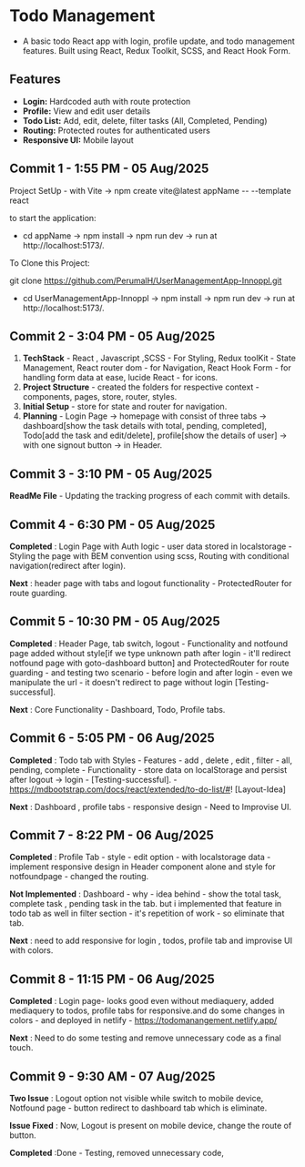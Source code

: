 # Todo Management

- A basic todo React app with login, profile update, and todo management features. Built using React, Redux Toolkit, SCSS, and React Hook Form.

## Features

- **Login:** Hardcoded auth with route protection
- **Profile:** View and edit user details
- **Todo List:** Add, edit, delete, filter tasks (All, Completed, Pending)
- **Routing:** Protected routes for authenticated users
- **Responsive UI:** Mobile layout

## Commit 1 - 1:55 PM - 05 Aug/2025

Project SetUp - with Vite -> npm create vite@latest appName -- --template react

to start the application:

- cd appName -> npm install -> npm run dev -> run at http://localhost:5173/.

To Clone this Project:

git clone https://github.com/PerumalH/UserManagementApp-Innoppl.git

- cd UserManagementApp-Innoppl -> npm install -> npm run dev -> run at http://localhost:5173/.

## Commit 2 - 3:04 PM - 05 Aug/2025

1. **TechStack** - React , Javascript ,SCSS - For Styling, Redux toolKit - State Management, React router dom - for Navigation, React Hook Form - for handling form data at ease, lucide React - for icons.
2. **Project Structure** - created the folders for respective context - components, pages, store, router, styles.
3. **Initial Setup** - store for state and router for navigation.
4. **Planning** - Login Page -> homepage with consist of three tabs -> dashboard[show the task details with total, pending, completed], Todo[add the task and edit/delete], profile[show the details of user] -> with one signout button -> in Header.

## Commit 3 - 3:10 PM - 05 Aug/2025

**ReadMe File** - Updating the tracking progress of each commit with details.

## Commit 4 - 6:30 PM - 05 Aug/2025

**Completed** : Login Page with Auth logic - user data stored in localstorage - Styling the page with BEM convention using scss, Routing with conditional navigation(redirect after login).

**Next** : header page with tabs and logout functionality - ProtectedRouter for route guarding.

## Commit 5 - 10:30 PM - 05 Aug/2025

**Completed** : Header Page, tab switch, logout - Functionality and notfound page added without style[if we type unknown path after login - it'll redirect notfound page with goto-dashboard button] and ProtectedRouter for route guarding - and testing two scenario - before login and after login - even we manipulate the url - it doesn't redirect to page without login [Testing-successful].

**Next** : Core Functionality - Dashboard, Todo, Profile tabs.

## Commit 6 - 5:05 PM - 06 Aug/2025

**Completed** : Todo tab with Styles - Features - add , delete , edit , filter - all, pending, complete - Functionality - store data on localStorage and persist after logout -> login - [Testing-successful]. - https://mdbootstrap.com/docs/react/extended/to-do-list/#! [Layout-Idea]

**Next** : Dashboard , profile tabs - responsive design - Need to Improvise UI.

## Commit 7 - 8:22 PM - 06 Aug/2025

**Completed** : Profile Tab - style - edit option - with localstorage data - implement responsive design in Header component alone and style for notfoundpage - changed the routing.

**Not Implemented** : Dashboard - why - idea behind - show the total task, complete task , pending task in the tab. but i implemented that feature in todo tab as well in filter section - it's repetition of work - so eliminate that tab.

**Next** : need to add responsive for login , todos, profile tab and improvise UI with colors.

## Commit 8 - 11:15 PM - 06 Aug/2025

**Completed** : Login page- looks good even without mediaquery, added mediaquery to todos, profile tabs for responsive.and do some changes in colors - and deployed in netlify - https://todomanangement.netlify.app/

**Next** : Need to do some testing and remove unnecessary code as a final touch.

## Commit 9 - 9:30 AM - 07 Aug/2025

**Two Issue** : Logout option not visible while switch to mobile device, Notfound page - button redirect to dashboard tab which is eliminate.

**Issue Fixed** : Now, Logout is present on mobile device, change the route of button.

**Completed** :Done - Testing, removed unnecessary code,
